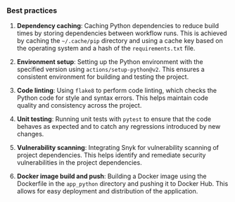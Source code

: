 ### Best practices

1. **Dependency caching**: Caching Python dependencies to reduce build times by storing dependencies between workflow runs. This is achieved by caching the `~/.cache/pip` directory and using a cache key based on the operating system and a hash of the `requirements.txt` file.

2. **Environment setup**: Setting up the Python environment with the specified version using `actions/setup-python@v2`. This ensures a consistent environment for building and testing the project.

3. **Code linting**: Using `flake8` to perform code linting, which checks the Python code for style and syntax errors. This helps maintain code quality and consistency across the project.

4. **Unit testing**: Running unit tests with `pytest` to ensure that the code behaves as expected and to catch any regressions introduced by new changes.

5. **Vulnerability scanning**: Integrating Snyk for vulnerability scanning of project dependencies. This helps identify and remediate security vulnerabilities in the project dependencies.

6. **Docker image build and push**: Building a Docker image using the Dockerfile in the `app_python` directory and pushing it to Docker Hub. This allows for easy deployment and distribution of the application.
